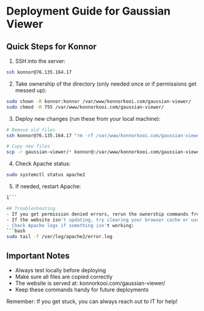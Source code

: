 # Deployment Guide for Gaussian Viewer

## Quick Steps for Konnor
1. SSH into the server:
```bash
ssh konnor@76.135.164.17
```

2. Take ownership of the directory (only needed once or if permissions get messed up):
```bash
sudo chown -R konnor:konnor /var/www/konnorkooi.com/gaussian-viewer/
sudo chmod -R 755 /var/www/konnorkooi.com/gaussian-viewer/
```

3. Deploy new changes (run these from your local machine):
```bash
# Remove old files
ssh konnor@76.135.164.17 "rm -rf /var/www/konnorkooi.com/gaussian-viewer/*"

# Copy new files
scp -r gaussian-viewer/* konnor@:/var/www/konnorkooi.com/gaussian-viewer/
```

4. Check Apache status:
```bash
sudo systemctl status apache2
```

5. If needed, restart Apache:
```bash
1```

## Troubleshooting
- If you get permission denied errors, rerun the ownership commands from step 2
- If the website isn't updating, try clearing your browser cache or use incognito mode
- Check Apache logs if something isn't working:
```bash
sudo tail -f /var/log/apache2/error.log
```

## Important Notes
- Always test locally before deploying
- Make sure all files are copied correctly
- The website is served at: konnorkooi.com/gaussian-viewer/
- Keep these commands handy for future deployments

Remember: If you get stuck, you can always reach out to IT for help!